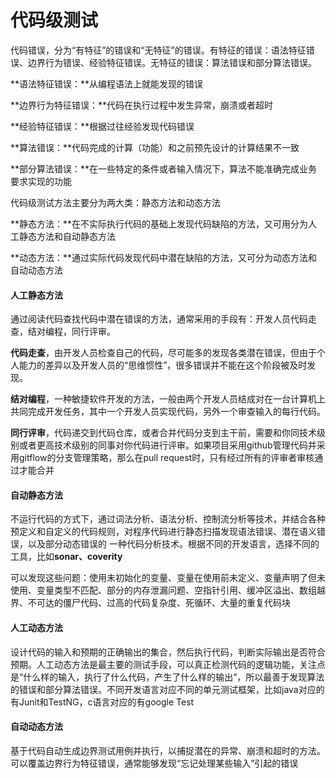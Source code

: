 # 代码级测试

代码错误，分为“有特征”的错误和“无特征”的错误。有特征的错误：语法特征错误、边界行为错误、经验特征错误。无特征的错误：算法错误和部分算法错误。

**语法特征错误：**从编程语法上就能发现的错误

**边界行为特征错误：**代码在执行过程中发生异常，崩溃或者超时

**经验特征错误：**根据过往经验发现代码错误

**算法错误：**代码完成的计算（功能）和之前预先设计的计算结果不一致

**部分算法错误：**在一些特定的条件或者输入情况下，算法不能准确完成业务要求实现的功能

代码级测试方法主要分为两大类：静态方法和动态方法

**静态方法：**在不实际执行代码的基础上发现代码缺陷的方法，又可用分为人工静态方法和自动静态方法

**动态方法：**通过实际代码发现代码中潜在缺陷的方法，又可分为动态方法和自动动态方法

#### 人工静态方法

​	通过阅读代码查找代码中潜在错误的方法，通常采用的手段有：开发人员代码走查，结对编程，同行评审。

​	**代码走查**，由开发人员检查自己的代码，尽可能多的发现各类潜在错误，但由于个人能力的差异以及开发人员的“思维惯性”，很多错误并不能在这个阶段被及时发现。

​	**结对编程**，一种敏捷软件开发的方法，一般由两个开发人员结成对在一台计算机上共同完成开发任务，其中一个开发人员实现代码，另外一个审查输入的每行代码。

​	**同行评审**，代码递交到代码仓库，或者合并代码分支到主干前，需要和你同技术级别或者更高技术级别的同事对你代码进行评审。如果项目采用github管理代码并采用gitflow的分支管理策略，那么在pull request时，只有经过所有的评审者审核通过才能合并

#### 自动静态方法

​	不运行代码的方式下，通过词法分析、语法分析、控制流分析等技术，并结合各种预定义和自定义的代码规则，对程序代码进行静态扫描发现语法错误、潜在语义错误，以及部分动态错误的 一种代码分析技术。根据不同的开发语言，选择不同的工具，比如**sonar、coverity**

​	可以发现这些问题：使用未初始化的变量、变量在使用前未定义、变量声明了但未使用、变量类型不匹配、部分的内存泄漏问题、空指针引用、缓冲区溢出、数组越界、不可达的僵尸代码、过高的代码复杂度、死循环、大量的重复代码块

#### 人工动态方法

​	设计代码的输入和预期的正确输出的集合，然后执行代码，判断实际输出是否符合预期。人工动态方法是最主要的测试手段，可以真正检测代码的逻辑功能，关注点是“什么样的输入，执行了什么代码，产生了什么样的输出”，所以最善于发现算法的错误和部分算法错误。不同开发语言对应不同的单元测试框架，比如java对应的有Junit和TestNG，c语言对应的有google Test

#### 自动动态方法

​	基于代码自动生成边界测试用例并执行，以捕捉潜在的异常、崩溃和超时的方法。可以覆盖边界行为特征错误，通常能够发现“忘记处理某些输入”引起的错误


